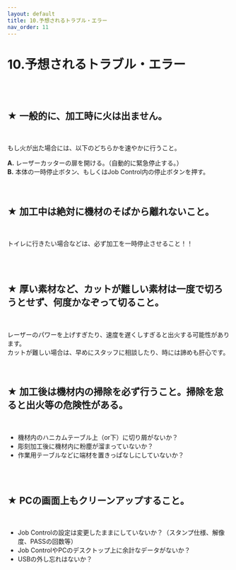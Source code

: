 ```yaml
---
layout: default
title: 10.予想されるトラブル・エラー
nav_order: 11
---
```


# 10.予想されるトラブル・エラー
<br><br>

## ★ 一般的に、加工時に火は出ません。
<br>

もし火が出た場合には、以下のどちらかを速やかに行うこと。  <br>

**A.** レーザーカッターの扉を開ける。（自動的に緊急停止する。） <br>
**B.** 本体の一時停止ボタン、もしくはJob Control内の停止ボタンを押す。<br>
<br>
<br>

## ★ 加工中は絶対に機材のそばから離れないこと。
<br>

トイレに行きたい場合などは、必ず加工を一時停止させること！！<br>

<br>
<br>

## ★ 厚い素材など、カットが難しい素材は一度で切ろうとせず、何度かなぞって切ること。
<br>

レーザーのパワーを上げすぎたり、速度を遅くしすぎると出火する可能性があります。<br>
カットが難しい場合は、早めにスタッフに相談したり、時には諦めも肝心です。<br>
<br>
<br>

## ★ 加工後は機材内の掃除を必ず行うこと。掃除を怠ると出火等の危険性がある。
<br>

* 機材内のハニカムテーブル上（or下）に切り屑がないか？  
* 彫刻加工後に機材内に粉塵が溜まっていないか？  
* 作業用テーブルなどに端材を置きっぱなしにしていないか？
<br>
<br>

## ★ PCの画面上もクリーンアップすること。
<br>

* Job Controlの設定は変更したままにしていないか？（スタンプ仕様、解像度、PASSの回数等）  
* Job ControlやPCのデスクトップ上に余計なデータがないか？  
* USBの外し忘れはないか？

